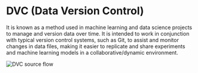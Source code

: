 # DVC (Data Version Control)

It is known as a method used in machine learning and data science projects to manage and version data over time. It is intended to work in conjunction with typical version control systems, such as Git, to assist and monitor changes in data files, making it easier to replicate and share experiments and machine learning models in a collaborative/dynamic environment.

![DVC source flow](https://editor.analyticsvidhya.com/uploads/26011DVC1.png)